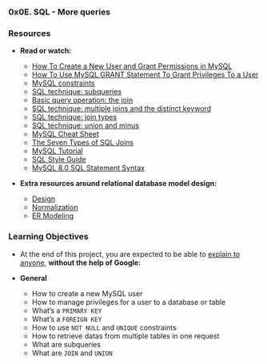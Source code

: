 ### 0x0E. SQL - More queries

### Resources

* **Read or watch:**

	- [How To Create a New User and Grant Permissions in MySQL](https://www.digitalocean.com/community/tutorials/how-to-create-a-new-user-and-grant-permissions-in-mysql)
	- [How To Use MySQL GRANT Statement To Grant Privileges To a User](https://www.mysqltutorial.org/mysql-administration/mysql-grant/)
	- [MySQL constraints](https://zetcode.com/mysql/constraints/)
	- [SQL technique: subqueries](https://web.csulb.edu/colleges/coe/cecs/dbdesign/dbdesign.php?page=sql/subqueries.php)
	- [Basic query operation: the join](https://web.csulb.edu/colleges/coe/cecs/dbdesign/dbdesign.php?page=sql/join.php)
	- [SQL technique: multiple joins and the distinct keyword](https://web.csulb.edu/colleges/coe/cecs/dbdesign/dbdesign.php?page=sql/multijoin.php)
	- [SQL technique: join types](https://web.csulb.edu/colleges/coe/cecs/dbdesign/dbdesign.php?page=sql/jointypes.php)
	- [SQL technique: union and minus](https://web.csulb.edu/colleges/coe/cecs/dbdesign/dbdesign.php?page=sql/setops.php)
	- [MySQL Cheat Sheet](https://intellipaat.com/mediaFiles/2019/02/SQL-Commands-Cheat-Sheet.pdf?US)
	- [The Seven Types of SQL Joins](https://tableplus.com/blog/2018/09/a-beginners-guide-to-seven-types-of-sql-joins.html)
	- [MySQL Tutorial](https://www.youtube.com/watch?v=yPu6qV5byu4)
	- [SQL Style Guide](https://www.sqlstyle.guide/)
	- [MySQL 8.0 SQL Statement Syntax](https://dev.mysql.com/doc/refman/8.0/en/sql-statements.html)

* **Extra resources around relational database model design:**

	- [Design](https://www.guru99.com/database-design.html)
	- [Normalization](https://www.guru99.com/database-normalization.html)
	- [ER Modeling](https://www.guru99.com/er-modeling.html)

### Learning Objectives

- At the end of this project, you are expected to be able to [explain to anyone](https://fs.blog/feynman-learning-technique/), **without the help of Google:**

* **General**

	- How to create a new MySQL user
	- How to manage privileges for a user to a database or table
	- What’s a `PRIMARY KEY`
	- What’s a `FOREIGN KEY`
	- How to use `NOT NULL` and `UNIQUE` constraints
	- How to retrieve datas from multiple tables in one request
	- What are subqueries
	- What are `JOIN` and `UNION`


